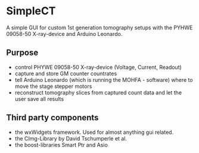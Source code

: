 # SimpleCT
A simple GUI for custom 1st generation tomography setups with the PYHWE 09058-50 X-ray-device and Arduino Leonardo. 

## Purpose
- control PHYWE 09058-50 X-ray-device (Voltage, Current, Readout)
- capture and store GM counter countrates 
- tell Arduino Leonardo (which is running the MOHFA - software) where to move the stage stepper motors
- reconstruct tomography slices from captured count data and let the user save all results

## Third party components
- the wxWidgets framework. Used for almost anything gui related. 
- the CImg-Library by David Tschumperle et al. 
- the boost-libraries Smart Ptr and Asio 
